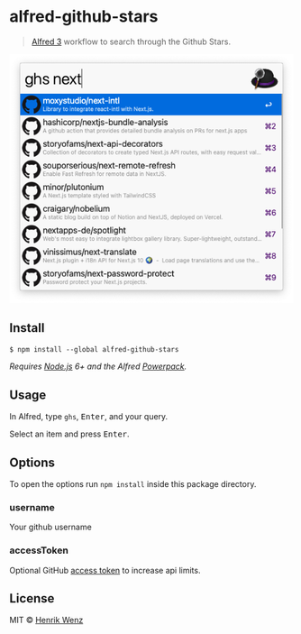 # alfred-github-stars

> [Alfred 3](https://www.alfredapp.com) workflow to search through the Github Stars.

<img src="screenshot.png" width="593">

## Install

```
$ npm install --global alfred-github-stars
```

_Requires [Node.js](https://nodejs.org) 6+ and the Alfred [Powerpack](https://www.alfredapp.com/powerpack/)._

## Usage

In Alfred, type `ghs`, <kbd>Enter</kbd>, and your query.

Select an item and press <kbd>Enter</kbd>.

## Options

To open the options run `npm install` inside this package directory.

### username

Your github username

### accessToken

Optional GitHub [access token](https://github.com/settings/tokens) to increase api limits.

## License

MIT © [Henrik Wenz](https://github.com/HaNdTriX)
